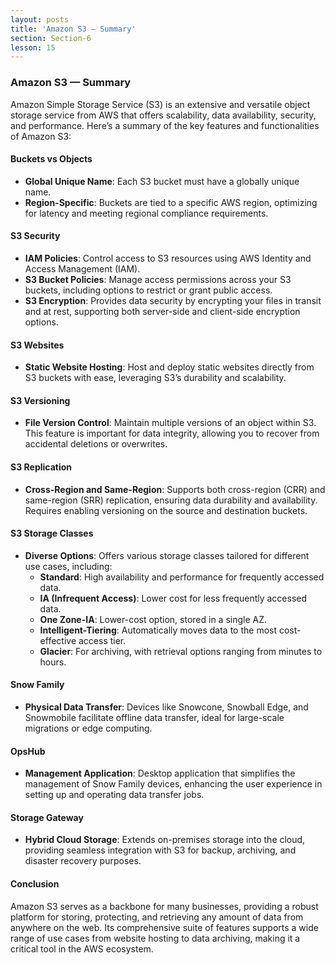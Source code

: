 ```yaml
---
layout: posts
title: 'Amazon S3 — Summary'
section: Section-6
lesson: 15
---
```


### Amazon S3 — Summary

Amazon Simple Storage Service (S3) is an extensive and versatile object storage service from AWS that offers scalability, data availability, security, and performance. Here’s a summary of the key features and functionalities of Amazon S3:

<!-- pagebreak -->

#### Buckets vs Objects

- **Global Unique Name**: Each S3 bucket must have a globally unique name.
- **Region-Specific**: Buckets are tied to a specific AWS region, optimizing for latency and meeting regional compliance requirements.
<!-- pagebreak -->

#### S3 Security

- **IAM Policies**: Control access to S3 resources using AWS Identity and Access Management (IAM).
- **S3 Bucket Policies**: Manage access permissions across your S3 buckets, including options to restrict or grant public access.
- **S3 Encryption**: Provides data security by encrypting your files in transit and at rest, supporting both server-side and client-side encryption options.
<!-- pagebreak -->

#### S3 Websites

- **Static Website Hosting**: Host and deploy static websites directly from S3 buckets with ease, leveraging S3’s durability and scalability.
<!-- pagebreak -->

#### S3 Versioning

- **File Version Control**: Maintain multiple versions of an object within S3. This feature is important for data integrity, allowing you to recover from accidental deletions or overwrites.
<!-- pagebreak -->

#### S3 Replication

- **Cross-Region and Same-Region**: Supports both cross-region (CRR) and same-region (SRR) replication, ensuring data durability and availability. Requires enabling versioning on the source and destination buckets.
<!-- pagebreak -->

#### S3 Storage Classes

- **Diverse Options**: Offers various storage classes tailored for different use cases, including:
  - **Standard**: High availability and performance for frequently accessed data.
  - **IA (Infrequent Access)**: Lower cost for less frequently accessed data.
  - **One Zone-IA**: Lower-cost option, stored in a single AZ.
  - **Intelligent-Tiering**: Automatically moves data to the most cost-effective access tier.
  - **Glacier**: For archiving, with retrieval options ranging from minutes to hours.
  <!-- pagebreak -->

#### Snow Family

- **Physical Data Transfer**: Devices like Snowcone, Snowball Edge, and Snowmobile facilitate offline data transfer, ideal for large-scale migrations or edge computing.
<!-- pagebreak -->

#### OpsHub

- **Management Application**: Desktop application that simplifies the management of Snow Family devices, enhancing the user experience in setting up and operating data transfer jobs.
<!-- pagebreak -->

#### Storage Gateway

- **Hybrid Cloud Storage**: Extends on-premises storage into the cloud, providing seamless integration with S3 for backup, archiving, and disaster recovery purposes.
<!-- pagebreak -->

#### Conclusion

Amazon S3 serves as a backbone for many businesses, providing a robust platform for storing, protecting, and retrieving any amount of data from anywhere on the web. Its comprehensive suite of features supports a wide range of use cases from website hosting to data archiving, making it a critical tool in the AWS ecosystem.
